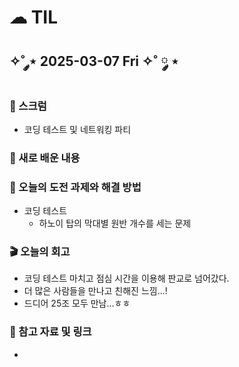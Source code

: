 # ☁︎ TIL

## ✧˚ ༘⋆ 2025-03-07 Fri ✧˚ ༘ ⋆

### 💬 스크럼
- 코딩 테스트 및 네트워킹 파티

### 🖤 새로 배운 내용

### 🏁 오늘의 도전 과제와 해결 방법
- 코딩 테스트
    - 하노이 탑의 막대별 원반 개수를 세는 문제

### 🎬 오늘의 회고
- 코딩 테스트 마치고 점심 시간을 이용해 판교로 넘어갔다.
- 더 많은 사람들을 만나고 친해진 느낌...!
- 드디어 25조 모두 만남...ㅎㅎ

### 👀 참고 자료 및 링크
- 